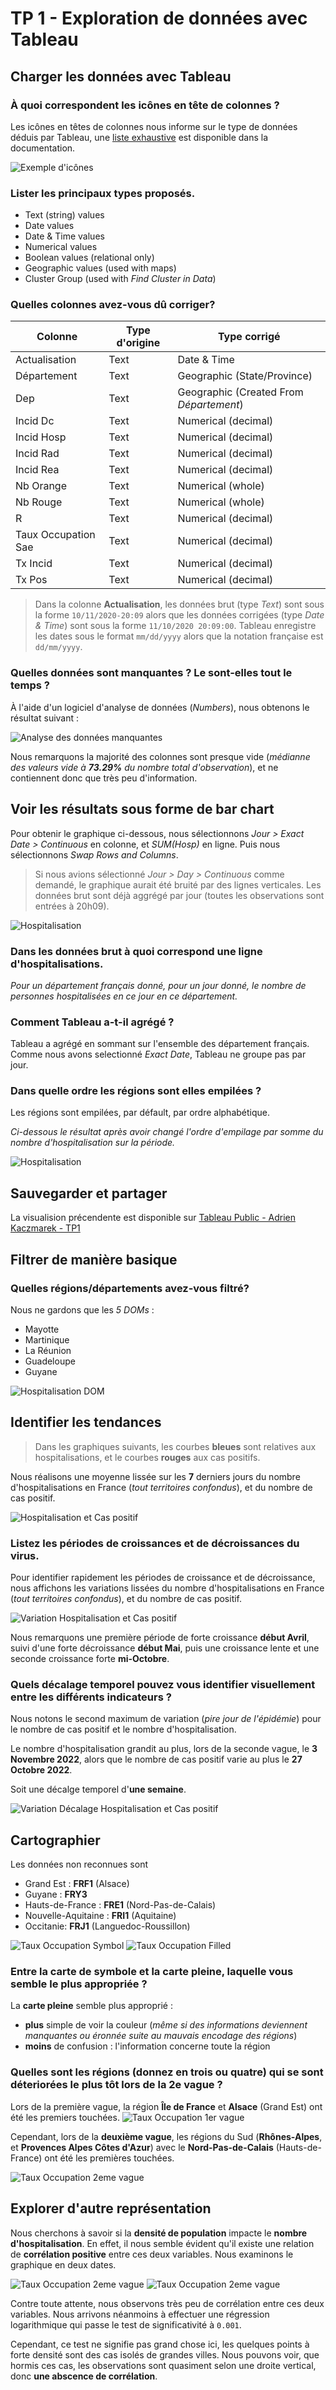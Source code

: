 # TP 1 - Exploration de données avec Tableau

## Charger les données avec Tableau

### À quoi correspondent les icônes en tête de colonnes ?

Les icônes en têtes de colonnes nous informe sur le type de données déduis par Tableau, une [liste exhaustive](https://help.tableau.com/current/pro/desktop/en-us/datafields_typesandroles_datatypes.htm) est disponible dans la documentation.

![Exemple d'icônes](./assets/1.1.a.1.png)

### Lister les principaux types proposés.

- Text (string) values
- Date values
- Date & Time values
- Numerical values
- Boolean values (relational only)
- Geographic values (used with maps)
- Cluster Group (used with *Find Cluster in Data*)

### Quelles colonnes avez-vous dû corriger?

Colonne | Type d'origine | Type corrigé
-- | -- | --
Actualisation | Text | Date & Time
Département | Text | Geographic (State/Province)
Dep | Text | Geographic (Created From *Département*)
Incid Dc | Text | Numerical (decimal)
Incid Hosp | Text | Numerical (decimal)
Incid Rad | Text | Numerical (decimal)
Incid Rea | Text | Numerical (decimal)
Nb Orange | Text | Numerical (whole)
Nb Rouge | Text | Numerical (whole)
R | Text | Numerical (decimal)
Taux Occupation Sae | Text | Numerical (decimal)
Tx Incid | Text | Numerical (decimal)
Tx Pos | Text | Numerical (decimal)

> Dans la colonne **Actualisation**, les données brut (type *Text*) sont sous la forme `10/11/2020-20:09` alors que les données corrigées (type *Date & Time*) sont sous la forme `11/10/2020 20:09:00`. Tableau enregistre les dates sous le format `mm/dd/yyyy` alors que la notation française est `dd/mm/yyyy`.

### Quelles données sont manquantes ? Le sont-elles tout le temps ?

À l'aide d'un logiciel d'analyse de données (*Numbers*), nous obtenons le résultat suivant :

![Analyse des données manquantes](./assets/1.1.d.1.png)

Nous remarquons la majorité des colonnes sont presque vide (*médianne des valeurs vide à **73.29%** du nombre total d'observation*), et ne contiennent donc que très peu d'information.

## Voir les résultats sous forme de bar chart

Pour obtenir le graphique ci-dessous, nous sélectionnons *Jour > Exact Date > Continuous* en colonne, et *SUM(Hosp)* en ligne. Puis nous sélectionnons *Swap Rows and Columns*.

> Si nous avions sélectionné *Jour > Day > Continuous* comme demandé, le graphique aurait été bruité par des lignes verticales. Les données brut sont déjà aggrégé par jour (toutes les observations sont entrées à 20h09).

![Hospitalisation](./assets/1.2.a.1.png)

### Dans les données brut à quoi correspond une ligne d'hospitalisations.

*Pour un département français donné, pour un jour donné, le nombre de personnes hospitalisées en ce jour en ce département.*

### Comment Tableau a-t-il agrégé ?

Tableau a agrégé en sommant sur l'ensemble des département français. Comme nous avons selectionné *Exact Date*, Tableau ne groupe pas par jour.

### Dans quelle ordre les régions sont elles empilées ?

Les régions sont empilées, par défault, par ordre alphabétique.

*Ci-dessous le résultat après avoir changé l'ordre d'empilage par somme du nombre d'hospitalisation sur la période.*

![Hospitalisation](./assets/1.2.c.1.png)

## Sauvegarder et partager

La visualision précendente est disponible sur [Tableau Public - Adrien Kaczmarek - TP1](https://public.tableau.com/app/profile/adrien.kaczmarek/viz/TP1-ALL/TP1-ALL)

## Filtrer de manière basique

### Quelles régions/départements avez-vous filtré?

Nous ne gardons que les *5 DOMs* :
- Mayotte
- Martinique
- La Réunion
- Guadeloupe
- Guyane

![Hospitalisation DOM](./assets/1.3.a.1.png)

## Identifier les tendances

> Dans les graphiques suivants, les courbes **bleues** sont relatives aux hospitalisations, et le courbes **rouges** aux cas positifs.

Nous réalisons une moyenne lissée sur les **7** derniers jours du nombre d'hospitalisations en France (*tout territoires confondus*), et du nombre de cas positif.

![Hospitalisation et Cas positif](./assets/1.4.a.1.png)

### Listez les périodes de croissances et de décroissances du virus.

Pour identifier rapidement les périodes de croissance et de décroissance, nous affichons les variations lissées du nombre d'hospitalisations en France (*tout territoires confondus*), et du nombre de cas positif.

![Variation Hospitalisation et Cas positif](./assets/1.4.a.2.png)

Nous remarquons une première période de forte croissance **début Avril**, suivi d'une forte décroissance **début Mai**, puis une croissance lente et une seconde croissance forte **mi-Octobre**.

### Quels décalage temporel pouvez vous identifier visuellement entre les différents indicateurs ?

Nous notons le second maximum de variation (*pire jour de l'épidémie*) pour le nombre de cas positif et le nombre d'hospitalisation.

Le nombre d'hospitalisation grandit au plus, lors de la seconde vague, le **3 Novembre 2022**, alors que le nombre de cas positif varie au plus le **27 Octobre 2022**.

Soit une décalge temporel d'**une semaine**.

![Variation Décalage Hospitalisation et Cas positif](./assets/1.4.a.2.png)

## Cartographier

Les données non reconnues sont
- Grand Est : **FRF1** (Alsace)
- Guyane : **FRY3**
- Hauts-de-France : **FRE1** (Nord-Pas-de-Calais)
- Nouvelle-Aquitaine : **FRI1** (Aquitaine)
- Occitanie: **FRJ1** (Languedoc-Roussillon)

![Taux Occupation Symbol](./assets/1.6.a.1.png)
![Taux Occupation Filled](./assets/1.6.a.2.png)

### Entre la carte de symbole et la carte pleine, laquelle vous semble le plus appropriée ?

La **carte pleine** semble plus approprié : 
- **plus** simple de voir la couleur (*même si des informations deviennent manquantes ou éronnée suite au mauvais encodage des régions*)
- **moins** de confusion : l'information concerne toute la région

### Quelles sont les régions (donnez en trois ou quatre) qui se sont déteriorées le plus tôt lors de la 2e vague ?

Lors de la première vague, la région **Île de France** et **Alsace** (Grand Est) ont été les premiers touchées.
![Taux Occupation 1er vague](./assets/1.6.b.1.png)

Cependant, lors de la **deuxième vague**, les régions du Sud (**Rhônes-Alpes**, et **Provences Alpes Côtes d'Azur**) avec le **Nord-Pas-de-Calais** (Hauts-de-France) ont été les premières touchées.

![Taux Occupation 2eme vague](./assets/1.6.b.2.png)

## Explorer d'autre représentation

Nous cherchons à savoir si la **densité de population** impacte le **nombre d'hospitalisation**. En effet, il nous semble évident qu'il existe une relation de **corrélation positive** entre ces deux variables. Nous examinons le graphique en deux dates.

![Taux Occupation 2eme vague](./assets/1.7.a.1.png)
![Taux Occupation 2eme vague](./assets/1.7.a.2.png)

Contre toute attente, nous observons très peu de corrélation entre ces deux variables. Nous arrivons néanmoins à effectuer une régression logarithmique qui passe le test de significativité à `0.001`.

Cependant, ce test ne signifie pas grand chose ici, les quelques points à forte densité sont des cas isolés de grandes villes. Nous pouvons voir, que hormis ces cas, les observations sont quasiment selon une droite vertical, donc **une abscence de corrélation**.
